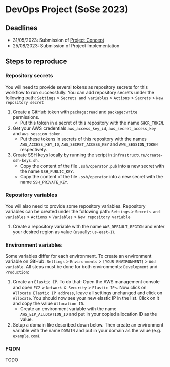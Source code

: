 # DevOps Project (SoSe 2023)

## Deadlines

- 31/05/2023: Submission of [Project Concept](./concept.md)
- 25/08/2023: Submission of Project Implementation

## Steps to reproduce

### Repository secrets

You will need to provide several tokens as repository secrets for this workflow to run successfully. You can add repository secrets under the following path: `Settings` > `Secrets and variables` > `Actions` > `Secrets` > `New repository secret`

1. Create a GitHub token with `package:read` and `package:write` permissions.
    - Put this token in a secret of this repository with the name `GHCR_TOKEN`.
2. Get your AWS credentials `aws_access_key_id`, `aws_secret_access_key` and `aws_session_token`.
    - Put these tokens in secrets of this repository with the names `AWS_ACCESS_KEY_ID`, `AWS_SECRET_ACCESS_KEY` and `AWS_SESSION_TOKEN` respectively.
3. Create SSH keys locally by running the script in `infrastructure/create-ssh-keys.sh`.
    - Copy the content of the file `.ssh/operator.pub` into a new secret with the name `SSH_PUBLIC_KEY`.
    - Copy the content of the file `.ssh/operator` into a new secret with the name `SSH_PRIVATE_KEY`.

### Repository variables

You will also need to provide some repository variables. Repository variables can be created under the following path:  `Settings` > `Secrets and variables` > `Actions` > `Variables` > `New repository variable`

1. Create a repository variable with the name `AWS_DEFAULT_REGION` and enter your desired region as value (usually: `us-east-1`).

### Environment variables

Some variables differ for each environment. To create an environment variable on GitHub: `Settings` > `Environments` > `[YOUR ENVIRONMENT]` > `Add variable`. All steps must be done for both environments: `Development` and `Production`:

1. Create an `Elastic IP`. To do that: Open the AWS management console and open `EC2` > `Network & Security` > `Elastic IPs`. Now click on `Allocate Elastic IP address`, leave all settings unchanged and click on `Allocate`. You should now see your new elastic IP in the list. Click on it and copy the value `Allocation ID`.
    - Create an environment variable with the name `AWS_EIP_ALLOCATION_ID` and put in your copied allocation ID as the value.
2. Setup a domain like described down below. Then create an environment variable with the name `DOMAIN` and put in your domain as the value (e.g. `example.com`).

### FQDN

TODO
